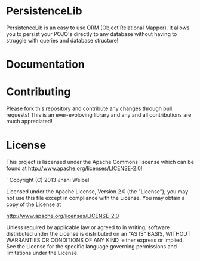 PersistenceLib
==============

PersistenceLib is an easy to use ORM (Object Relational Mapper).  It allows you to persist your POJO's directly to any database without having to struggle with queries and database structure!

Documentation
==============


Contributing
==============
Please fork this repository and contribute any changes through pull requests!  This is an ever-evoloving library and any and all contributions are much appreciated!

License
==============
This project is liscensed under the Apache Commons liscense which can be found at http://www.apache.org/licenses/LICENSE-2.0!

`
Copyright (C) 2013 Jnani Weibel

Licensed under the Apache License, Version 2.0 (the "License");
you may not use this file except in compliance with the License.
You may obtain a copy of the License at

   http://www.apache.org/licenses/LICENSE-2.0

Unless required by applicable law or agreed to in writing, software
distributed under the License is distributed on an "AS IS" BASIS,
WITHOUT WARRANTIES OR CONDITIONS OF ANY KIND, either express or implied.
See the License for the specific language governing permissions and
limitations under the License.
`
